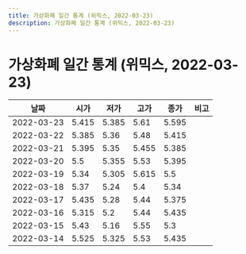 ```yaml
---
title: 가상화폐 일간 통계 (위믹스, 2022-03-23)
description: 가상화폐 일간 통계 (위믹스, 2022-03-23)
---
```



가상화폐 일간 통계 (위믹스, 2022-03-23)
===

|날짜|시가|저가|고가|종가|비고|
|--|--|--|--|--|--|
|2022-03-23|5.415|5.385|5.61|5.595|    |
|2022-03-22|5.385|5.36|5.48|5.415|    |
|2022-03-21|5.395|5.35|5.455|5.385|    |
|2022-03-20|5.5|5.355|5.53|5.395|    |
|2022-03-19|5.34|5.305|5.615|5.5|    |
|2022-03-18|5.37|5.24|5.4|5.34|    |
|2022-03-17|5.435|5.28|5.44|5.375|    |
|2022-03-16|5.315|5.2|5.44|5.435|    |
|2022-03-15|5.43|5.16|5.55|5.3|    |
|2022-03-14|5.525|5.325|5.53|5.435|    |
